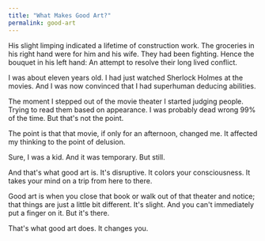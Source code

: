 ```yaml
---
title: "What Makes Good Art?"
permalink: good-art
---
```

His slight limping indicated a lifetime of construction work. The groceries in his right hand were for him and his wife. They had been fighting. Hence the bouquet in his left hand: An attempt to resolve their long lived conflict.

I was about eleven years old. I had just watched Sherlock Holmes at the movies. And I was now convinced that I had superhuman deducing abilities.

The moment I stepped out of the movie theater I started judging people. Trying to read them based on appearance. I was probably dead wrong 99% of the time. But that's not the point.

The point is that that movie, if only for an afternoon, changed me. It affected my thinking to the point of delusion.

Sure, I was a kid. And it was temporary. But still.

And that's what good art is. It's disruptive. It colors your consciousness. It takes your mind on a trip from here to there.

Good art is when you close that book or walk out of that theater and notice; that things are just a little bit different. It's slight. And you can't immediately put a finger on it. But it's there.

That's what good art does. It changes you.